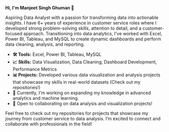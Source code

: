 **Hi, I'm Manjeet Singh Ghuman 👋**   
  
Aspiring Data Analyst with a passion for transforming data into actionable insights. I have 6+ years of experience in customer service roles where I developed strong problem-solving skills, attention to detail, and a customer-focused approach. Transitioning into data analytics, I've worked with Excel, Power BI, Tableau, and MySQL to create dynamic dashboards and perform data cleaning, analysis, and reporting.  

* **🛠️ Tools:** Excel, Power BI, Tableau, MySQL  
* **📈 Skills:** Data Visualization, Data Cleaning, Dashboard Development, Performance Metrics  
* **📊 Projects:** Developed various data visualization and analysis projects that showcase my skills in real-world datasets (Check out my repositories!)  
* 🚀 Currently, I'm working on expanding my knowledge in advanced analytics and machine learning.  
* 👥 Open to collaborating on data analysis and visualization projects!  

Feel free to check out my repositories for projects that showcase my journey from customer service to data analysis. I’m excited to connect and collaborate with professionals in the field!


<!---
Manjeet996/Manjeet996 is a ✨ special ✨ repository because its `README.md` (this file) appears on your GitHub profile.
You can click the Preview link to take a look at your changes.
--->
